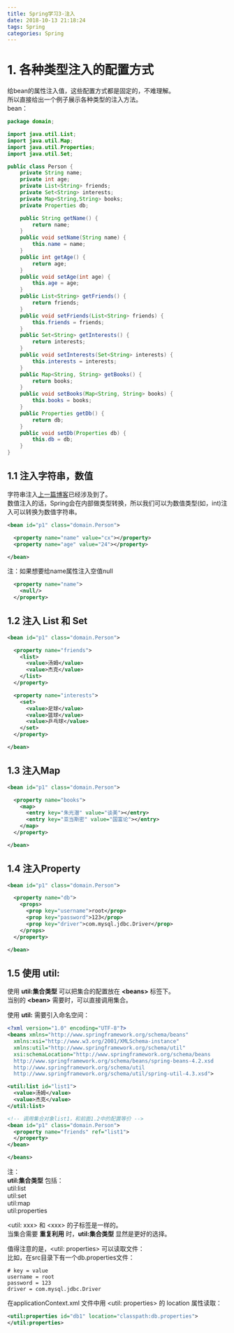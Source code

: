 ```yaml
---
title: Spring学习3-注入
date: 2018-10-13 21:18:24
tags: Spring
categories: Spring
---
```

# 1. 各种类型注入的配置方式
给bean的属性注入值，这些配置方式都是固定的，不难理解。  
所以直接给出一个例子展示各种类型的注入方法。  
bean：  
```java
package domain;

import java.util.List;
import java.util.Map;
import java.util.Properties;
import java.util.Set;

public class Person {
	private String name;
	private int age;
	private List<String> friends;
	private Set<String> interests;
	private Map<String,String> books;
	private Properties db;

	public String getName() {
		return name;
	}
	public void setName(String name) {
		this.name = name;
	}
	public int getAge() {
		return age;
	}
	public void setAge(int age) {
		this.age = age;
	}
	public List<String> getFriends() {
		return friends;
	}
	public void setFriends(List<String> friends) {
		this.friends = friends;
	}
	public Set<String> getInterests() {
		return interests;
	}
	public void setInterests(Set<String> interests) {
		this.interests = interests;
	}
	public Map<String, String> getBooks() {
		return books;
	}
	public void setBooks(Map<String, String> books) {
		this.books = books;
	}
	public Properties getDb() {
		return db;
	}
	public void setDb(Properties db) {
		this.db = db;
	}
}
```
## 1.1 注入字符串，数值  
字符串注入[上一篇博客](https://mitrecx.github.io/2018/10/13/2-Spring-IoC-%E7%AE%A1%E7%90%86%E5%AF%B9%E8%B1%A1/)已经涉及到了。  
数值注入的话，Spring会在内部做类型转换，所以我们可以为数值类型(如，int)注入可以转换为数值字符串。  
```xml
<bean id="p1" class="domain.Person">

  <property name="name" value="cx"></property>
  <property name="age" value="24"></property>

</bean>
```
注：如果想要给name属性注入空值null  
```xml
  <property name="name">
    <null/>
  </property>
```

## 1.2 注入 List 和 Set

```xml
<bean id="p1" class="domain.Person">

  <property name="friends">
    <list>
      <value>汤姆</value>
      <value>杰克</value>
    </list>
  </property>

  <property name="interests">
    <set>
      <value>足球</value>
      <value>篮球</value>
      <value>乒乓球</value>
    </set>
  </property>

</bean>
```

## 1.3 注入Map

```xml
<bean id="p1" class="domain.Person">

  <property name="books">
    <map>
      <entry key="朱光潜" value="谈美"></entry>
      <entry key="亚当斯密" value="国富论"></entry>
    </map>
  </property>

</bean>
```

## 1.4 注入Property

```xml
<bean id="p1" class="domain.Person">

  <property name="db">
    <props>
      <prop key="username">root</prop>
      <prop key="password">123</prop>
      <prop key="driver">com.mysql.jdbc.Driver</prop>
    </props>
  </property>

</bean>
```

## 1.5 使用 util:
使用 **util:集合类型** 可以把集合的配置放在 **<beans\>** 标签下。  
当别的 **<bean\>** 需要时，可以直接调用集合。  

使用 **util:** 需要引入命名空间：  
```xml
<?xml version="1.0" encoding="UTF-8"?>
<beans xmlns="http://www.springframework.org/schema/beans"
  xmlns:xsi="http://www.w3.org/2001/XMLSchema-instance"
  xmlns:util="http://www.springframework.org/schema/util"
  xsi:schemaLocation="http://www.springframework.org/schema/beans
  http://www.springframework.org/schema/beans/spring-beans-4.2.xsd
  http://www.springframework.org/schema/util
  http://www.springframework.org/schema/util/spring-util-4.3.xsd">

<util:list id="list1">
  <value>汤姆</value>
  <value>杰克</value>
</util:list>

<!-- 调用集合对象list1，和前面1.2中的配置等价 -->
<bean id="p1" class="domain.Person">
  <property name="friends" ref="list1">
  </property>
</bean>

</beans>
```

注：  
**util:集合类型** 包括：  
util:list  
util:set  
util:map  
util:properties  

<util: xxx\> 和 <xxx\> 的子标签是一样的。  
当集合需要 **重复利用** 时，**util:集合类型** 显然是更好的选择。  

值得注意的是，<util: properties\> 可以读取文件：  
比如，在src目录下有一个db.properties文件：  
```shell
# key = value
username = root
password = 123
driver = com.mysql.jdbc.Driver
```
在applicationContext.xml 文件中用 <util: properties\> 的 location 属性读取：  
```xml
<util:properties id="db1" location="classpath:db.properties">
</util:properties>
```
